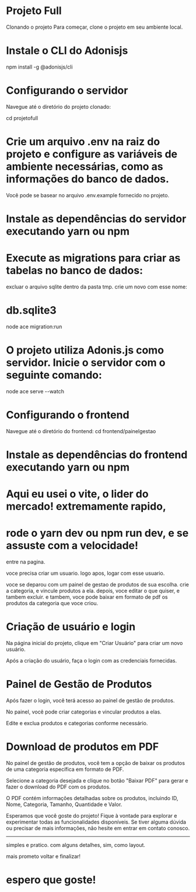 # Projeto Full
Clonando o projeto
Para começar, clone o projeto em seu ambiente local.

# Instale o CLI do Adonisjs
npm install -g @adonisjs/cli

# Configurando o servidor

Navegue até o diretório do projeto clonado:

cd projetofull

# Crie um arquivo .env na raiz do projeto e configure as variáveis de ambiente necessárias, como as informações do banco de dados.
Você pode se basear no arquivo .env.example fornecido no projeto.

# Instale as dependências do servidor executando yarn ou npm

# Execute as migrations para criar as tabelas no banco de dados:
excluar o arquivo sqlite dentro da pasta tmp. 
crie um novo com esse nome: 
# db.sqlite3

node ace migration:run

# O projeto utiliza Adonis.js como servidor. Inicie o servidor com o seguinte comando:

node ace serve --watch

# Configurando o frontend
Navegue até o diretório do frontend:
cd frontend/painelgestao
# Instale as dependências do frontend executando yarn ou npm

# Aqui eu usei o vite, o lider do mercado! extremamente rapido, 
# rode o yarn dev ou npm run dev, e se assuste com a velocidade!

entre na pagina. 

voce precisa criar um usuario.
logo apos, logar com esse usuario.

voce se deparou com um painel de gestao de produtos de sua escolha. crie a categoria, e vincule produtos a ela.
depois, voce editar o que quiser, e tambem excluir.
e tambem, voce pode baixar em formato de pdf os produtos da categoria que voce criou.

# Criação de usuário e login
Na página inicial do projeto, clique em "Criar Usuário" para criar um novo usuário.

Após a criação do usuário, faça o login com as credenciais fornecidas.

# Painel de Gestão de Produtos
Após fazer o login, você terá acesso ao painel de gestão de produtos.

No painel, você pode criar categorias e vincular produtos a elas.

Edite e exclua produtos e categorias conforme necessário.

# Download de produtos em PDF
No painel de gestão de produtos, você tem a opção de baixar os produtos de uma categoria específica em formato de PDF.

Selecione a categoria desejada e clique no botão "Baixar PDF" para gerar e fazer o download do PDF com os produtos.

O PDF contém informações detalhadas sobre os produtos, incluindo ID, Nome, Categoria, Tamanho, Quantidade e Valor.

Esperamos que você goste do projeto! Fique à vontade para explorar e experimentar todas as funcionalidades disponíveis. Se tiver alguma dúvida ou precisar de mais informações, não hesite em entrar em contato conosco.

_______________________________________________________________

simples e pratico. com alguns detalhes, sim, como layout. 

mais prometo voltar e finalizar!

# espero que goste! 
